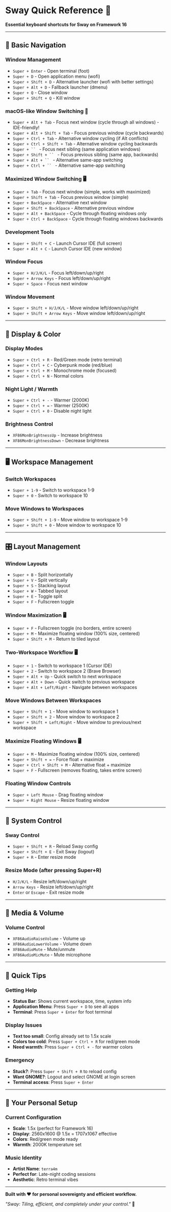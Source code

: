 # Sway Quick Reference 🎊

**Essential keyboard shortcuts for Sway on Framework 16**

---

## 🎯 **Basic Navigation**

### **Window Management**
- `Super + Enter` - Open terminal (foot)
- `Super + D` - Open application menu (wofi)
- `Super + Shift + D` - Alternative launcher (wofi with better settings)
- `Super + Alt + D` - Fallback launcher (dmenu)
- `Super + Q` - Close window
- `Super + Shift + Q` - Kill window

### **macOS-like Window Switching** 🍎
- `Super + Alt + Tab` - Focus next window (cycle through all windows) - IDE-friendly!
- `Super + Alt + Shift + Tab` - Focus previous window (cycle backwards)
- `Super + Ctrl + Tab` - Alternative window cycling (if Alt conflicts)
- `Super + Ctrl + Shift + Tab` - Alternative window cycling backwards
- `Super + `` ` - Focus next sibling (same application windows)
- `Super + Shift + `` ` - Focus previous sibling (same app, backwards)
- `Super + Alt + `` ` - Alternative same-app switching
- `Super + Ctrl + `` ` - Alternative same-app switching

### **Maximized Window Switching** 🖥️
- `Super + Tab` - Focus next window (simple, works with maximized)
- `Super + Shift + Tab` - Focus previous window (simple)
- `Super + BackSpace` - Alternative next window
- `Super + Shift + BackSpace` - Alternative previous window
- `Super + Alt + BackSpace` - Cycle through floating windows only
- `Super + Ctrl + BackSpace` - Cycle through floating windows backwards

### **Development Tools**
- `Super + Shift + C` - Launch Cursor IDE (full screen)
- `Super + Alt + C` - Launch Cursor IDE (new window)

### **Window Focus**
- `Super + H/J/K/L` - Focus left/down/up/right
- `Super + Arrow Keys` - Focus left/down/up/right
- `Super + Space` - Focus next window

### **Window Movement**
- `Super + Shift + H/J/K/L` - Move window left/down/up/right
- `Super + Shift + Arrow Keys` - Move window left/down/up/right

---

## 🎨 **Display & Color**

### **Display Modes**
- `Super + Ctrl + R` - Red/Green mode (retro terminal)
- `Super + Ctrl + C` - Cyberpunk mode (red/blue)
- `Super + Ctrl + M` - Monochrome mode (focused)
- `Super + Ctrl + N` - Normal colors

### **Night Light / Warmth**
- `Super + Ctrl + -` - Warmer (2000K)
- `Super + Ctrl + =` - Warmer (2500K)
- `Super + Ctrl + 0` - Disable night light

### **Brightness Control**
- `XF86MonBrightnessUp` - Increase brightness
- `XF86MonBrightnessDown` - Decrease brightness

---

## 🖥️ **Workspace Management**

### **Switch Workspaces**
- `Super + 1-9` - Switch to workspace 1-9
- `Super + 0` - Switch to workspace 10

### **Move Windows to Workspaces**
- `Super + Shift + 1-9` - Move window to workspace 1-9
- `Super + Shift + 0` - Move window to workspace 10

---

## 🎛️ **Layout Management**

### **Window Layouts**
- `Super + B` - Split horizontally
- `Super + V` - Split vertically
- `Super + S` - Stacking layout
- `Super + W` - Tabbed layout
- `Super + E` - Toggle split
- `Super + F` - Fullscreen toggle

### **Window Maximization** 🖥️
- `Super + F` - Fullscreen toggle (no borders, entire screen)
- `Super + M` - Maximize floating window (100% size, centered)
- `Super + Shift + M` - Return to tiled layout

### **Two-Workspace Workflow** 🖥️
- `Super + 1` - Switch to workspace 1 (Cursor IDE)
- `Super + 2` - Switch to workspace 2 (Brave Browser)
- `Super + Alt + Up` - Quick switch to next workspace
- `Super + Alt + Down` - Quick switch to previous workspace
- `Super + Alt + Left/Right` - Navigate between workspaces

### **Move Windows Between Workspaces**
- `Super + Shift + 1` - Move window to workspace 1
- `Super + Shift + 2` - Move window to workspace 2
- `Super + Shift + Left/Right` - Move window to previous/next workspace

### **Maximize Floating Windows** 🖥️
- `Super + M` - Maximize floating window (100% size, centered)
- `Super + Shift + =` - Force float + maximize
- `Super + Ctrl + Shift + M` - Alternative float + maximize
- `Super + F` - Fullscreen (removes floating, takes entire screen)

### **Floating Window Controls**
- `Super + Left Mouse` - Drag floating window
- `Super + Right Mouse` - Resize floating window

---

## 🔧 **System Control**

### **Sway Control**
- `Super + Shift + R` - Reload Sway config
- `Super + Shift + E` - Exit Sway (logout)
- `Super + R` - Enter resize mode

### **Resize Mode** (after pressing Super+R)
- `H/J/K/L` - Resize left/down/up/right
- `Arrow Keys` - Resize left/down/up/right
- `Enter` or `Escape` - Exit resize mode

---

## 🎵 **Media & Volume**

### **Volume Control**
- `XF86AudioRaiseVolume` - Volume up
- `XF86AudioLowerVolume` - Volume down
- `XF86AudioMute` - Mute/unmute
- `XF86AudioMicMute` - Mute microphone

---

## 🎊 **Quick Tips**

### **Getting Help**
- **Status Bar**: Shows current workspace, time, system info
- **Application Menu**: Press `Super + D` to see all apps
- **Terminal**: Press `Super + Enter` for foot terminal

### **Display Issues**
- **Text too small**: Config already set to 1.5x scale
- **Colors too cold**: Press `Super + Ctrl + R` for red/green mode
- **Need warmth**: Press `Super + Ctrl + -` for warmer colors

### **Emergency**
- **Stuck?**: Press `Super + Shift + R` to reload config
- **Want GNOME?**: Logout and select GNOME at login screen
- **Terminal access**: Press `Super + Enter`

---

## 🖤 **Your Personal Setup**

### **Current Configuration**
- **Scale**: 1.5x (perfect for Framework 16)
- **Display**: 2560x1600 @ 1.5x = 1707x1067 effective
- **Colors**: Red/green mode ready
- **Warmth**: 2000K temperature set

### **Music Identity**
- **Artist Name**: `terra4m`
- **Perfect for**: Late-night coding sessions
- **Aesthetic**: Retro terminal vibes

---

**Built with ❤️ for personal sovereignty and efficient workflow.**

*"Sway: Tiling, efficient, and completely under your control."* 🎊


